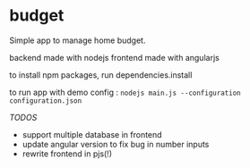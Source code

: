 # budget

Simple app to manage home budget.

backend made with nodejs
frontend made with angularjs

to install npm packages, run dependencies.install

to run app with demo config : 
`nodejs main.js --configuration configuration.json`

*TODOS*
- support multiple database in frontend
- update angular version to fix bug in number inputs
- rewrite frontend in pjs(!)
